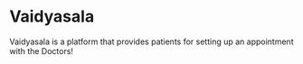 # Vaidyasala
Vaidyasala is a platform that provides patients for setting up an appointment with the Doctors!
